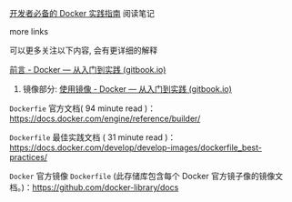 [开发者必备的 Docker 实践指南](https://juejin.cn/book/6844733746462064654) 阅读笔记



more links

可以更多关注以下内容, 会有更详细的解释

[前言 - Docker — 从入门到实践 (gitbook.io)](https://yeasy.gitbook.io/docker_practice/)

1. 镜像部分: [使用镜像 - Docker — 从入门到实践 (gitbook.io)](https://yeasy.gitbook.io/docker_practice/image)



`Dockerfie` 官方文档( 94 minute read )：https://docs.docker.com/engine/reference/builder/

`Dockerfile` 最佳实践文档 ( 31 minute read )：https://docs.docker.com/develop/develop-images/dockerfile_best-practices/

`Docker` 官方镜像 `Dockerfile` (此存储库包含每个 Docker 官方镜子像的镜像文档。)：https://github.com/docker-library/docs